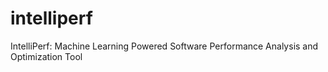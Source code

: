 # intelliperf
IntelliPerf: Machine Learning Powered Software Performance Analysis and Optimization Tool
